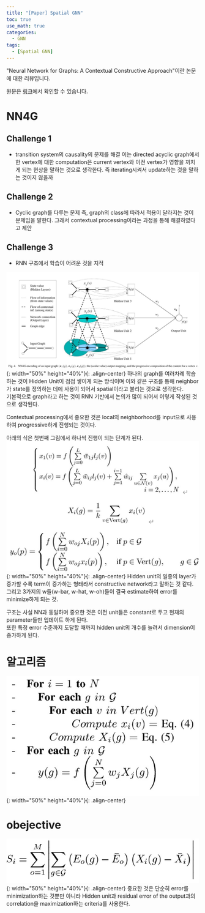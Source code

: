 ```yaml
---
title: "[Paper] Spatial GNN"
toc: true
use_math: true
categories:
  - GNN
tags:
  - [Spatial GNN]
---
```


"Neural Network for Graphs: A Contextual Constructive Approach"이란 논문에 대한 리뷰입니다.

원문은 [링크](https://ieeexplore.ieee.org/abstract/document/4773279?casa_token=PDM5AqZ1uysAAAAA:Tkwh70O5o__Bk56hDTNkCkf5SYb86m7vyR8oPoagCH2pR_SWxPyywygXae3VeJcP3bCLLP0)에서 확인할 수 있습니다.


#	NN4G

## Challenge 1
- transition system의 causality의 문제를 해결
이는 directed acyclic graph에서 한 vertex에 대한 computation은 current vertex와 이전 vertex가 영향을 끼치게 되는 현상을 말하는 것으로 생각한다. 즉 iterating시켜서 update하는 것을 말하는 것이지 않을까

## Challenge 2
- Cyclic graph를 다루는 문제
즉, graph의 class에 따라서 적용이 달라지는 것이 문제임을 말한다. 그래서 contextual processing이라는 과정을 통해 해결하였다고 제안

## Challenge 3
-	RNN 구조에서 학습이 어려운 것을 지적
 
![제목](/assets/images/GNN/nn4g_1.jpg){: width="50%" height="40%"}{: .align-center}
하나의 graph를 여러차례 학습하는 것이 Hidden Unit이 점점 쌓이게 되는 방식이며 이와 같은 구조를 통해 neighbor가 state를 정의하는 데에 사용이 되어서 spatial이라고 불리는 것으로 생각한다. <br> 
기본적으로 graph라고 하는 것이 RNN 기반에서 논의가 많이 되어서 이렇게 작성된 것으로 생각된다.

Contextual processing에서 중요한 것은 local의 neighborhood를 input으로 사용하여 progressive하게 진행되는 것이다. 
 

아래의 식은 첫번째 그림에서 하나씩 진행이 되는 단계가 된다.
![제목](/assets/images/GNN/nn4g_2.png){: width="50%" height="40%"}{: .align-center} 
Hidden unit의 일종의 layer가 증가할 수록 term이 증가하는 형태라서 constructive network라고 말하는 것 같다.<br>
그리고 3가지의 w들(w-bar, w-hat, w-oh)들이 결국 estimate하여 error를 minimize하게 되는 것. 

구조는 사실 NN과 동일하며 중요한 것은 이전 unit들은 constant로 두고 현재의 parameter들만 업데이트 하게 된다. <br>
또한 특정 error 수준까지 도달할 때까지 hidden unit의 개수를 늘려서 dimension이 증가하게 된다.

# 알고리즘 
![제목](/assets/images/GNN/nn4g_3.jpg){: width="50%" height="40%"}{: .align-center} 

# obejective
![제목](/assets/images/GNN/nn4g_4.jpg){: width="50%" height="40%"}{: .align-center} 
중요한 것은 단순히 error를 minimization하는 것뿐만 아니라 Hidden unit과 residual error of the output과의 correlation을 maximization하는 criteria를 사용한다. 

